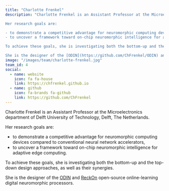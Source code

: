 ```yaml
---
title: "Charlotte Frenkel"
description: "Charlotte Frenkel is an Assistant Professor at the Microelectronics department of Delft University of Technology, Delft, The Netherlands. 

Her research goals are:

- to demonstrate a competitive advantage for neuromorphic computing devices compared to conventional neural network accelerators,
- to uncover a framework toward on-chip neuromorphic intelligence for adaptive edge computing.

To achieve these goals, she is investigating both the bottom-up and the top-down design approaches, as well as their synergies.

She is the designer of the [ODIN](https://github.com/ChFrenkel/ODIN) and [ReckOn](https://github.com/ChFrenkel/ReckOn) open-source online-learning digital neuromorphic processors."
image: "/images/team/charlotte-frenkel.jpg"
team_id: 4
social:
  - name: website
    icon: fa fa-house
    link: https://chfrenkel.github.io
  - name: github
    icon: fa-brands fa-github
    link: https://github.com/ChFrenkel
---
```


Charlotte Frenkel is an Assistant Professor at the Microelectronics department of Delft University of Technology, Delft, The Netherlands. 

Her research goals are:

- to demonstrate a competitive advantage for neuromorphic computing devices compared to conventional neural network accelerators,
- to uncover a framework toward on-chip neuromorphic intelligence for adaptive edge computing.

To achieve these goals, she is investigating both the bottom-up and the top-down design approaches, as well as their synergies.

She is the designer of the [ODIN](https://github.com/ChFrenkel/ODIN) and [ReckOn](https://github.com/ChFrenkel/ReckOn) open-source online-learning digital neuromorphic processors.
